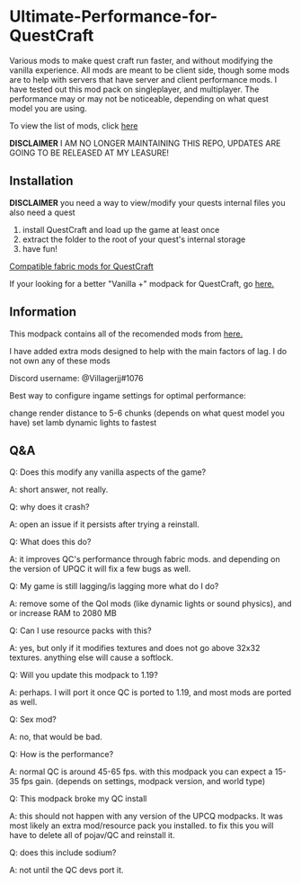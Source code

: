 # Ultimate-Performance-for-QuestCraft
Various mods to make quest craft run faster, and without modifying the vanilla experience. All mods are meant to be client side, though some mods are to help with servers that have server and client performance mods. I have tested out this mod pack on singleplayer, and multiplayer. The performance may or may not be noticeable, depending on what quest model you are using.

To view the list of mods, click [here](https://github.com/Villagerjj/Ultimate-Performance-for-QuestCraft/blob/main/1.18.2%20UPQC.md)

__DISCLAIMER__ I AM NO LONGER MAINTAINING THIS REPO, UPDATES ARE GOING TO BE RELEASED AT MY LEASURE!

## Installation

__DISCLAIMER__ you need a way to view/modify your quests internal files you also need a quest

1. install QuestCraft and load up the game at least once
2. extract the folder to the root of your quest's internal storage 
3. have fun! 

[Compatible fabric mods for QuestCraft](https://docs.google.com/spreadsheets/d/1asSBM30P3bXXjfQrpcjZodNJGVZuTiVrFGoooB8TwTw/edit#gid=0)

If your looking for a better "Vanilla +" modpack for QuestCraft, go [here.](https://github.com/Mage-Enderman/Mage-QuestCraft-Mods)

## Information 
This modpack contains all of the recomended mods from [here.](https://github.com/QuestCraftPlusPlus/QuestCraft#Recommended-mods) 

I have added extra mods designed to help with the main factors of lag. I do not own any of these mods

Discord username: @Villagerjj#1076

Best way to configure ingame settings for optimal performance:

change render distance to 5-6 chunks (depends on what quest model you have) set lamb dynamic lights to fastest

## Q&A

Q: Does this modify any vanilla aspects of the game? 

A: short answer, not really.

Q: why does it crash? 

A: open an issue if it persists after trying a reinstall.

Q: What does this do? 

A: it improves QC's performance through fabric mods. and depending on the version of UPQC it will fix a few bugs as well.

Q: My game is still lagging/is lagging more what do I do? 

A: remove some of the Qol mods (like dynamic lights or sound physics), and or increase RAM to 2080 MB

Q: Can I use resource packs with this? 

A: yes, but only if it modifies textures and does not go above 32x32 textures. anything else will cause a softlock.

Q: Will you update this modpack to 1.19? 

A: perhaps. I will port it once QC is ported to 1.19, and most mods are ported as well.

Q: Sex mod? 

A: no, that would be bad.

Q: How is the performance? 

A: normal QC is around 45-65 fps. with this modpack you can expect a 15-35 fps gain. (depends on settings, modpack version, and world type)

Q: This modpack broke my QC install 

A: this should not happen with any version of the UPCQ modpacks. It was most likely an extra mod/resource pack you installed. to fix this you will have to delete all of pojav/QC and reinstall it.

Q: does this include sodium? 

A: not until the QC devs port it.
